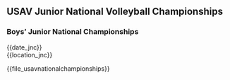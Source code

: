 ## USAV Junior National Volleyball Championships

<div class="--infocallout --centered --bgblue">

### **Boys’ Junior National Championships**<br>
{{date_jnc}}<br>
{{location_jnc}}

</div>

{{file_usavnationalchampionships}}

